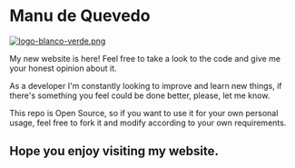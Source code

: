 # Manu de Quevedo

[![logo-blanco-verde.png](https://i.postimg.cc/xjWv2qsL/logo-blanco-verde.png)](https://postimg.cc/3WF4jrQw)

My new website is here! Feel free to take a look to the code and give me your honest opinion about it.

As a developer I'm constantly looking to improve and learn new things, if there's something you feel could be done better, please, let me know.

This repo is Open Source, so if you want to use it for your own personal usage, feel free to fork it and modify according to your own requirements.

## Hope you enjoy visiting my website.